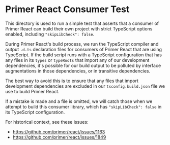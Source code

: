 # Primer React Consumer Test

This directory is used to run a simple test that asserts that a consumer of
Primer React can build their own project with strict TypeScript options enabled,
including `"skipLibCheck": false`.

During Primer React's build process, we run the TypeScript compiler and output
`.d.ts` declaration files for consumers of Primer React that are using
TypeScript. If the build script runs with a TypeScript configuration that has
any files in its `types` or `typeRoots` that import any of our development
dependencies, it's possible for our build output to be polluted by interface
augmentations in those dependencies, or in transitive dependencies.

The best way to avoid this is to ensure that any files that import development
dependencies are excluded in our `tsconfig.build.json` file we use to build
Primer React.

If a mistake is made and a file is omitted, we will catch those when we attempt
to build this consumer library, which has `"skipLibCheck": false` in its
TypeScript configuration.

For historical context, see these issues:

- https://github.com/primer/react/issues/1163
- https://github.com/primer/react/issues/1849
